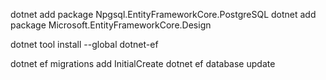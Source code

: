 dotnet add package Npgsql.EntityFrameworkCore.PostgreSQL
dotnet add package Microsoft.EntityFrameworkCore.Design

dotnet tool install --global dotnet-ef

dotnet ef migrations add InitialCreate
dotnet ef database update
